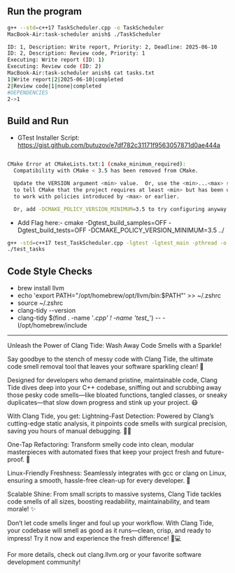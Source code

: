 ## Run the program 

```bash
g++ --std=c++17 TaskScheduler.cpp -o TaskScheduler
MacBook-Air:task-scheduler anish$ ./TaskScheduler
```

```bash
ID: 1, Description: Write report, Priority: 2, Deadline: 2025-06-10
ID: 2, Description: Review code, Priority: 1
Executing: Write report (ID: 1)
Executing: Review code (ID: 2)
MacBook-Air:task-scheduler anish$ cat tasks.txt 
1|Write report|2|2025-06-10|completed
2|Review code|1|none|completed
#DEPENDENCIES
2->1
```

## Build and Run

- GTest Installer Script: https://gist.github.com/butuzov/e7df782c31171f9563057871d0ae444a

```bash

CMake Error at CMakeLists.txt:1 (cmake_minimum_required):
  Compatibility with CMake < 3.5 has been removed from CMake.

  Update the VERSION argument <min> value.  Or, use the <min>...<max> syntax
  to tell CMake that the project requires at least <min> but has been updated
  to work with policies introduced by <max> or earlier.

  Or, add -DCMAKE_POLICY_VERSION_MINIMUM=3.5 to try configuring anyway.
```

- Add Flag here:- cmake -Dgtest_build_samples=OFF -Dgtest_build_tests=OFF -DCMAKE_POLICY_VERSION_MINIMUM=3.5 ../


```bash
g++ -std=c++17 test_TaskScheduler.cpp -lgtest -lgtest_main -pthread -o test_tasks
./test_tasks
```

## Code Style Checks

- brew install llvm
- echo 'export PATH="/opt/homebrew/opt/llvm/bin:$PATH"' >> ~/.zshrc
- source ~/.zshrc
- clang-tidy --version
- clang-tidy $(find . -name '*.cpp' ! -name 'test_*') -- -I/opt/homebrew/include

---

Unleash the Power of Clang Tide: Wash Away Code Smells with a Sparkle!

Say goodbye to the stench of messy code with Clang Tide, the ultimate code smell removal tool that leaves your software sparkling clean! 🚀 

Designed for developers who demand pristine, maintainable code, Clang Tide dives deep into your C++ codebase, sniffing out and scrubbing away those pesky code smells—like bloated functions, tangled classes, or sneaky duplicates—that slow down progress and stink up your project. 😷

With Clang Tide, you get:
Lightning-Fast Detection: Powered by Clang’s cutting-edge static analysis, it pinpoints code smells with surgical precision, saving you hours of manual debugging. 🕵️‍♂️

One-Tap Refactoring: Transform smelly code into clean, modular masterpieces with automated fixes that keep your project fresh and future-proof. 🧼

Linux-Friendly Freshness: Seamlessly integrates with gcc or clang on Linux, ensuring a smooth, hassle-free clean-up for every developer. 🐧

Scalable Shine: From small scripts to massive systems, Clang Tide tackles code smells of all sizes, boosting readability, maintainability, and team morale! ✨

Don’t let code smells linger and foul up your workflow. With Clang Tide, your codebase will smell as good as it runs—clean, crisp, and ready to impress! Try it now and experience the fresh difference! 🌊💻

For more details, check out clang.llvm.org or your favorite software development community!
